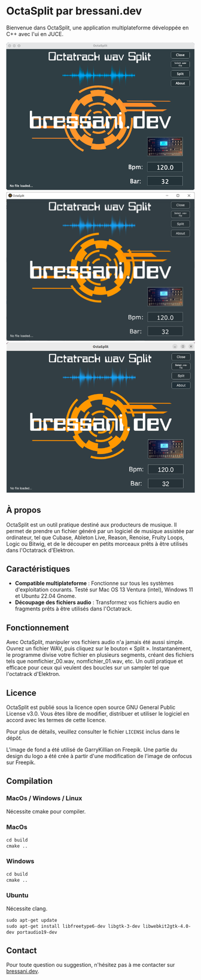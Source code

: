 # OctaSplit par bressani.dev

Bienvenue dans OctaSplit, une application multiplateforme développée en C++ avec l'ui en JUCE.

![OctaSplit on MacOS](./Assets/screen_macos.png)
![OctaSplit on Windows](./Assets/screen_windows.png)
![OctaSplit on Linux Ubuntu/Debian](./Assets/screen_linux.png)

## À propos
OctaSplit est un outil pratique destiné aux producteurs de musique. Il permet de prendre un fichier généré par un logiciel de musique assistée par ordinateur, tel que Cubase, Ableton Live, Reason, Renoise, Fruity Loops, Logic ou Bitwig, et de le découper en petits morceaux prêts à être utilisés dans l'Octatrack d'Elektron.

## Caractéristiques
- **Compatible multiplateforme** : Fonctionne sur tous les systèmes d'exploitation courants. Testé sur Mac OS 13 Ventura (intel), Windows 11 et Ubuntu 22.04 Gnome.
- **Découpage des fichiers audio** : Transformez vos fichiers audio en fragments prêts à être utilisés dans l'Octatrack.

## Fonctionnement
Avec OctaSplit, manipuler vos fichiers audio n'a jamais été aussi simple. Ouvrez un fichier WAV, puis cliquez sur le bouton « Split ». Instantanément, le programme divise votre fichier en plusieurs segments, créant des fichiers tels que nomfichier_00.wav, nomfichier_01.wav, etc. Un outil pratique et efficace pour ceux qui veulent des boucles sur un sampler tel que l'octatrack d'Elektron.

## Licence
OctaSplit est publié sous la licence open source GNU General Public License v3.0. Vous êtes libre de modifier, distribuer et utiliser le logiciel en accord avec les termes de cette licence.

Pour plus de détails, veuillez consulter le fichier `LICENSE` inclus dans le dépôt.

L'image de fond a été utilisé de GarryKillian on Freepik. Une partie du design du logo a été crée à partir d'une modification de l'image de onfocus sur Freepik.

## Compilation

### MacOs / Windows / Linux
Nécessite cmake pour compiler.

### MacOs

```
cd build
cmake ..
```

### Windows

```
cd build
cmake ..
```

### Ubuntu

Nécessite clang.

```
sudo apt-get update
sudo apt-get install libfreetype6-dev libgtk-3-dev libwebkit2gtk-4.0-dev portaudio19-dev
```

## Contact
Pour toute question ou suggestion, n'hésitez pas à me contacter sur [bressani.dev](http://bressani.dev).
